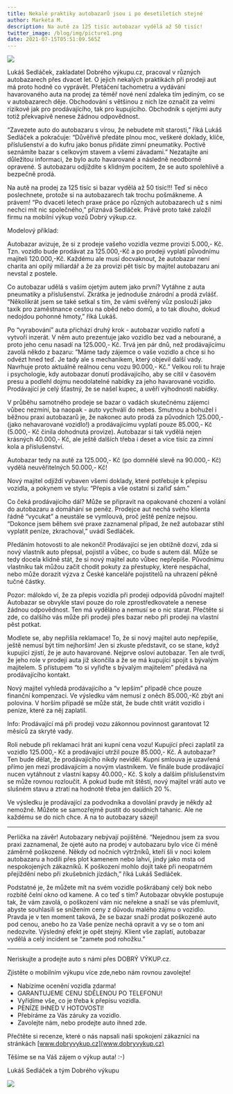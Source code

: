 ```yaml
---
title: Nekalé praktiky autobazarů jsou i po desetiletích stejné
author: Markéta M.
description: Na autě za 125 tisíc autobazar vydělá až 50 tisíc!
twitter_image: /blog/img/picture1.png
date: 2021-07-15T05:51:09.565Z
---
```

![](/blog/img/picture1.png)

Lukáš Sedláček, zakladatel Dobrého výkupu.cz, pracoval v různých autobazarech přes dvacet let. O jejich nekalých praktikách při prodeji aut má proto hodně co vyprávět. Přetáčení tachometru a vydávání havarovaného auta na prodej za téměř nové není zdaleka tím jediným, co se v autobazarech děje. Obchodování s většinou z nich lze označit za velmi rizikové jak pro prodávajícího, tak pro kupujícího. Obchodník s ojetými auty totiž překvapivě nenese žádnou odpovědnost. 

“Zavezete auto do autobazaru s vírou, že nebudete mít starosti,” říká Lukáš Sedláček a pokračuje: “Důvěřivě předáte plnou moc, veškeré doklady, klíče, příslušenství a do kufru jako bonus přidáte zimní pneumatiky. Poctivě seznámíte bazar s celkovým stavem a všemi závadami.” Nezatajíte ani důležitou informaci, že bylo auto havarované a následně neodborně opravené. S autobazaru odjíždíte s klidným pocitem, že se auto spolehlivě a bezpečně prodá. 

Na autě na prodej za 125 tisíc si bazar vydělá až 50 tisíc!!!
Teď si něco poslechnete, protože si na autobazarech tak trochu pošmákneme. A právem! “Po dvaceti letech praxe práce po různých autobazarech už s nimi nechci mít nic společného,” přiznává Sedláček. Právě proto také založil firmu na mobilní výkup vozů Dobrý výkup.cz. 

Modelový příklad: 

Autobazar avizuje, že si z prodeje vašeho vozidla vezme provizi 5.000,- Kč. Tzn. vozidlo bude prodávat za 125.000,-Kč a po prodeji vyplatí původnímu majiteli 120.000,-Kč. Každému ale musí docvaknout, že autobazar není charita ani opilý miliardář a že za provizi pět tisíc by majitel autobazaru ani nevstal z postele. 

Co autobazar udělá s vaším ojetým autem jako první?
Vytáhne z auta pneumatiky a příslušenství. Zkrátka je jednoduše znárodní a prodá zvlášť. “Několikrát jsem se také setkal s tím, že vámi svěřený vůz poslouží jako taxík pro zaměstnance cestou na oběd nebo domů, a to tak dlouho, dokud nedojdou pohonné hmoty,” říká Lukáš. 

Po “vyrabování” auta přichází druhý krok - autobazar vozidlo nafotí a vytvoří inzerát. V něm auto prezentuje jako vozidlo bez vad a nebourané, a proto jeho cenu nasadí na 125.000,- Kč. Trvá jen pár dnů, než prodávajícímu zavolá někdo z bazaru: ”Máme tady zájemce o vaše vozidlo a chce si ho odvézt hned teď. Je tady ale s mechanikem, který objevil další vady. Navrhuje proto aktuálně reálnou cenu vozu 90.000,- Kč.” Velkou roli tu hraje i psychologie, kdy autobazar donutí prodávajícího, aby se cítil v časovém presu a podlehl dojmu neodolatelné nabídky za jeho havarované vozidlo. Prodávající je celý šťastný, že se našel kupec, a uvěří výhodnosti nabídky.

V průběhu samotného prodeje se bazar o vadách skutečnému zájemci vůbec nezmíní, ba naopak - auto vychválí do nebes. Smutnou a bohužel i běžnou praxí autobazarů je, že nakonec auto prodá za původních 125.000,- (jako nehavarované vozidlo!) a prodávajícímu vyplatí pouze 85.000,- Kč (5.000,- Kč činila dohodnutá provize). Autobazar si tak vydělá nejen krásných 40.000,- Kč, ale ještě dalších třeba i deset a více tisíc za zimní kola a příslušenství. 

Autobazar tedy na autě za 125.000,- Kč (po domnělé slevě na 90.000,- Kč) vydělá neuvěřitelných 50.000,- Kč! 

Nový majitel odjíždí vybaven všemi doklady, které potřebuje k přepisu vozidla, a pokynem ve stylu: “Přepis a vše ostatní si zařiď sám.” 

Co čeká prodávajícího dál?
Může se připravit na opakované chození a volání do autobazaru a domáhání se peněz. Prodejce aut nechá svého klienta řádně “vycukat” a neustále se vymlouvá, proč ještě peníze nejsou. “Dokonce jsem během své praxe zaznamenal případ, že než autobazar stihl vyplatit peníze, zkrachoval,” uvádí Sedláček. 

Předáním hotovosti to ale nekončí!
Prodávající se jen obtížně dozví, zda si nový vlastník auto přepsal, pojistil a vůbec, co bude s autem dál. Může se tedy docela klidně stát, že si nový majitel auto vůbec nepřepíše. Původnímu vlastníku tak můžou začít chodit pokuty za přestupky, které nespáchal, nebo může dorazit výzva z České kanceláře pojistitelů na uhrazení pěkně tučné částky. 

Pozor: málokdo ví, že za přepis vozidla při prodeji odpovídá původní majitel! Autobazar se obvykle staví pouze do role zprostředkovatele a nenese žádnou odpovědnost. Ten má vyděláno a nemusí se o nic starat. Přečtěte si zde, co dalšího vás může při prodeji přes bazar nebo při prodeji na vlastní pěst potkat. 

Modlete se, aby nepřišla reklamace!
To, že si nový majitel auto nepřepíše, ještě nemusí být tím nejhorším! Jen si zkuste představit, co se stane, když kupující zjistí, že je auto havarované. Nejprve osloví autobazar. Ten ale tvrdí, že jeho role v prodeji auta již skončila a že se má kupující spojit s bývalým majitelem. S přístupem “to si vyřiďte s bývalým majitelem” předává na prodávajícího kontakt. 

Nový majitel vyhledá prodávajícího a “v lepším” případě chce pouze finanční kompenzaci. Ve výsledku vám nemusí z oněch 85.000,-Kč zbýt ani polovina. V horším případě se může stát, že bude chtít vrátit vozidlo i peníze, které za něj zaplatil. 

Info: Prodávající má při prodeji vozu zákonnou povinnost garantovat 12 měsíců za skryté vady.

Roli nebude při reklamaci hrát ani kupní cena vozu! Kupující přeci zaplatil za vozidlo 125.000,- Kč a prodávající utržil pouze 85.000,- Kč. A autobazar? Ten bude dělat, že prodávajícího nikdy neviděl. Kupní smlouva je uzavřená přímo jen mezi prodávajícím a novým vlastníkem. Ve finále bude prodávající nucen vytáhnout z vlastní kapsy 40.000,- Kč. S koly a dalším příslušenstvím se může rovnou rozloučit. A pokud bude mít štěstí, nový majitel vrátí auto ve slušném stavu a ztratí na hodnotě třeba jen dalších 20 %. 

Ve výsledku je prodávající za podvodníka a dovolání pravdy je někdy až nemožné. Můžete se samozřejmě pustit do soudních tahanic. Ale ne každému se do nich chce. A na to autobazary sázejí!

- - -

 Perlička na závěr! Autobazary nebývají pojištěné. 
“Nejednou jsem za svou praxi zaznamenal, že ojeté auto na prodej v autobazaru bylo více či méně záměrně poškozené. Někdy od nočních výtržníků, kteří šli v noci kolem autobazaru a hodili přes plot kamenem nebo lahví, jindy jako msta od nespokojených zákazníků. K poškození mohlo dojít také při neopatrném přejíždění nebo při zkušebních jízdách,” říká Lukáš Sedláček. 

Podstatné je, že můžete mít na svém vozidle poškrábaný celý bok nebo rozbité čelní okno od kamene. A co teď s tím? Autobazar obvykle postupuje tak, že vám zavolá, o poškození vám nic neřekne a snaží se vás přemluvit, abyste souhlasili se snížením ceny z důvodu malého zájmu o vozidlo. Pravda je v ten moment taková, že se bazar snaží prodat poškozené auto pod cenou, anebo ho za Vaše peníze nechá opravit a vy se o tom ani nedozvíte. Výsledný efekt je opět stejný. Klient vše zaplatí, autobazar vydělá a celý incident se “zamete pod rohožku.”

- - -

Neriskujte a prodejte auto s námi přes DOBRÝ VÝKUP.cz. 

Zjistěte o mobilním výkupu více zde,nebo nám rovnou zavolejte!

* Nabízíme ocenění vozidla zdarma!
* GARANTUJEME CENU SDĚLENOU PO TELEFONU!
* Vyřídíme vše, co je třeba k přepisu vozidla.
* PENÍZE IHNED V HOTOVOSTI!
* Přebíráme za Vás záruky za vozidlo.
* Zavolejte nám, nebo prodejte auto ihned zde.

Přečtěte si recenze, které o nás napsali naši spokojení zákazníci na stránkách [www.dobryvykup.cz](www.dobryvykup.cz)

Těšíme se na Váš zájem o výkup auta! :-)

Lukáš Sedláček a tým Dobrého výkupu

![](/blog/img/návrh-bez-názvu.png)